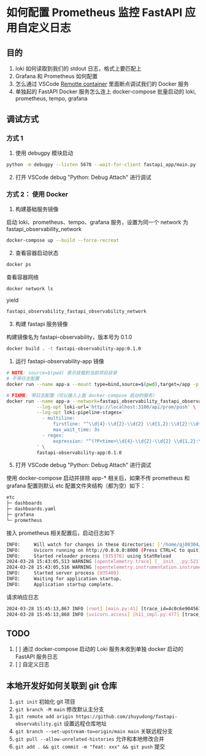 # 如何配置 Prometheus 监控 FastAPI 应用自定义日志

## 目的

1. loki 如何读取到我们的 stdout 日志，格式上要匹配上
2. Grafana 和 Prometheus 如何配置
3. 怎么通过 VSCode [Remotte container]() 里面断点调试我们的 Docker 服务
4. 单独起的 FastAPI Docker 服务怎么连上 docker-compose 批量启动的 loki, prometheus, tempo, grafana

## 调试方式

### 方式 1

1. 使用 debugpy 模块启动

```bash
python -m debugpy --listen 5678 --wait-for-client fastapi_app/main.py
```

2. 打开 VSCode debug "Python: Debug Attach" 进行调试

### 方式 2： 使用 Docker

1. 构建基础服务镜像

启动 loki、prometheus、tempo、grafana 服务，设置为同一个 network 为 fastapi_observability_network
```bash
docker-compose up --build --force-recreat
```

2. 查看容器启动状态

```bash
docker ps
```
查看容器网络

```bash
docker network ls
```
yield

```bash
fastapi_observability_fastapi_observability_network
```

3. 构建 fastapi 服务镜像

构建镜像名为 fastapi-observability，版本号为 0.1.0

```bash
docker build . -t fastapi-observability-app:0.1.0
```

1. 运行 fastapi-observability-app 镜像

```bash
# NOTE: source=$(pwd) 表示挂载到当前项目目录
# 不带日志配置
docker run --name app-a --mount type=bind,source=$(pwd),target=/app -p 5678:5678 -p 8000:8000 fastapi-observability-app:0.1.0

# FIXME: 带日志配置（可以接入上面 docker-compose 启动的服务）
docker run --name app-a --network=fastapi_observability_fastapi_observability_network --mount type=bind,source=$(pwd),target=/app -p 5678:5678 -p 8000:8000 --log-driver=loki \
           --log-opt loki-url='http://localhost:3100/api/prom/push' \
           --log-opt loki-pipeline-stages='
             - multiline:
                 firstline: "^\\d{4}-\\d{2}-\\d{2} \\d{1,2}:\\d{2}:\\d{2}"
                 max_wait_time: 3s
             - regex:
                 expression: "^(?P<time>\\d{4}-\\d{2}-\\d{2} \\d{1,2}:\\d{2}:\\d{2},\\d{3}) (?P<message>(?s:.*))$$"
           ' \
           fastapi-observability-app:0.1.0
```

5. 打开 VSCode debug "Python: Debug Attach" 进行调试

使用 docker-compose 启动并排除 app-* 相关后，如果不传 prometheus 和 grafana 配置则默认 etc 配置文件夹结构（都为空）如下：

```bash
etc                 
├─ dashboards       
├─ dashboards.yaml  
├─ grafana          
└─ prometheus       
```

接入 prometheus 相关配置后，启动日志如下

```bash
INFO:     Will watch for changes in these directories: ['/home/qj00304/Code/my-opensource/fastapi_observability']
INFO:     Uvicorn running on http://0.0.0.0:8000 (Press CTRL+C to quit)
INFO:     Started reloader process [935376] using StatReload
2024-03-28 15:43:05,513 WARNING [opentelemetry.trace] [__init__.py:521] [trace_id=0 span_id=0 resource.service.name=app trace_sampled=False] - Overriding of current TracerProvider is not allowed
2024-03-28 15:43:05,516 WARNING [opentelemetry.instrumentation.instrumentor] [instrumentor.py:100] [trace_id=0 span_id=0 resource.service.name=app trace_sampled=False] - Attempting to instrument while already instrumented
INFO:     Started server process [935409]
INFO:     Waiting for application startup.
INFO:     Application startup complete.
```

请求响应日志
```bash
2024-03-28 15:45:13,867 INFO [root] [main.py:41] [trace_id=4c0c6e9045613bd27678a9ecf462905a span_id=fffa554ade1dce91 resource.service.name=app trace_sampled=True] - root endpoint
2024-03-28 15:45:13,868 INFO [uvicorn.access] [h11_impl.py:477] [trace_id=4c0c6e9045613bd27678a9ecf462905a span_id=af8e39b7f236db03 resource.service.name=app] - 127.0.0.1:46856 - "GET / HTTP/1.1" 200
```

## TODO

1. [ ] 通过 docker-compose 启动的 Loki 服务未收到单独 docker 启动的 FastAPI 服务日志
2. [ ] 自定义日志

## 本地开发好如何关联到 git 仓库

1. `git init` 初始化 git 项目
2. `git branch -M main` 修改默认主分支
3. `git remote add origin https://github.com/zhuyudong/fastapi-observability.git` 设置远程仓库地址
4. `git branch --set-upstream-to=origin/main main` 关联远程分支
5. `git pull --allow-unrelated-histories` 允许和本地修改合并
6. `git add . && git commit -m "feat: xxx" && git push` 提交